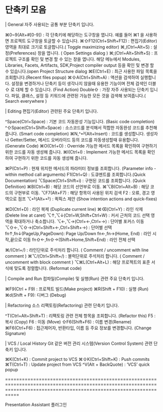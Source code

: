 단축키 모음
=======================================================================================================================================================================

| General
자주 사용되는 공통 부분 단축키 입니다.

⌘0~9(Alt+#[0-9]) : 각 단축키에 해당하는 도구창을 엽니다. 예를 들어 ⌘1 을 사용하면 프로젝트 도구창을 토글할 수 있습니다.
⌘⇧F12(Ctrl+Shift+F12) : 편집기(Editor) 영역을 최대로 크기로 토글합니다.( Toggle maximizing editor)
⌘,(Ctrl+Alt+S) : 설정(Preferences) 창을 엽니다. ( Open Settings dialog )
⌘;(Ctrl+Alt+Shift+S) : 프로젝트 구조를 확인 및 변경 할 수 있는 창을 엽니다. 해당 메뉴에서 Modules, Libraries, Facets, Artifacts, SDK,Project compiler output 등을 확인 및 변경 할 수 있습니다.(open Project Structure dialog
⌘E(Ctrl+E) : 최근 사용한 파일 목록을 조회합니다.(Recent files popup)
⌘⇧A(Ctrl+Shift+A) : 액션을 검색하여 실행합니다. 설정을 변경하거나 단축키 등이 생각나지 않을때 유용한 기능이며 전체 검색인 더블⇧ 로 대체 할 수 있습니다. (Find Action)
Double⇧ : 가장 자주 사용되는 단축키 입니다. 파일, 클래스, 설정 등 키워드에 관련된 가능한 모든 것을 검색해 보여줍니다.( Search everywhere )



| Editing
편집기(Editor) 관련된 주요 단축키 입니다.

^Space(Ctrl+Space) : 기본 코드 자동완성 기능입니다.  (Basic code completion)
^⇧Space(Ctrl+Shift+Space) : 소스코드를 분석해서 적합한 자동완성 코드를 추천해줍니다. (Smart code completion)
⌘N,^⏎(Alt+Insert) : 코드를 생성합니다. 생성자나 Getter/Setter, 메서드 오버라이드 등의 코드를 자동생성할때 유용합니다. (Generate Code)
⌘O(Ctrl+O) : Override 가능한 메서드 목록을 확인하여 구현하기 위한 코드를 자동 생성해 줍니다.
⌘I(Ctrl+I) :  Implement 가능한 메서드 목록을 확인하여 구현하기 위한 코드를 자동 생성해 줍니다.

⌘P(Ctrl+P) : 현재 위치한 메서드의 파라미터 정보를 조회합니다. (Parameter info -within method call arguments)
F1(Ctrl+Q) : 도큐멘트를 조회합니다.(Quick Documentation)
⌥Space(Ctrl+Shift+i) : 구현된 코드를 조회합니다. (Quick Definition)
⌘B(Ctrl+B) : 해당 코드의 선언부로 이동.
⌘⌥B(Ctrl+Alt+B) : 해당 코드의 구현부로 이동.
⌥F7(Alt+F7) : 해당 항목이 사용된 위치 검색 
F2 : 오류, 경고 영역으로 점프 
⌥⏎(Alt+⏎) : 퀵픽스 제안 (Show intention actions and quick-fixes)

⌘D(Ctrl+D) : 라인 복제 (Duplicate current line)
⌘⌫(Ctrl+Y) : 라인 삭제 (Delete line at caret)
⌥↑,⌥↓(Ctrl+W,Shift+Ctrl+W) : 커서 근처의 코드 선택 영역을 확대하거나 축소합니다.
⌥←,⌥→(Ctrl+←,Ctrl+→) : 단어별 포커스 이동
⌥⇧←,⌥⇧→(Ctrl+Shift+←,Ctrl+Shift+→) : 단어별 선택
fn↑,fn↓(PageUp,PageDown): Page Up/Down
fn←,fn→(Home, End) : 라인 시작,끝으로 이동
fn⇧←,fn⇧→(Shift+Home,Shift+End) : 라인 전체 선택

⌘/(Ctrl+/) : 라인단위로 주석처리 합니다. ( Comment / uncomment with line comment )
⌘⌥/(Ctrl+Shift+/) : 블럭단위로 주석처리 합니다. ( Comment / uncomment with block comment )
⌥⌘L(Ctrl+Alt+L) : 해당 프로젝트의 표준 서식에 맞도록 정렬합니다. (Reformat code)

| Compile and Run
컴파일(Compile) 및 실행(Run) 관련 주요 단축키 입니다.

⌘F9(Ctrl + F9) : 프로젝트 빌드(Make project)
⌘R(Shift + F10) : 실행 (Run)  
⌘d(Shift + F9): 디버그 (Debug)

| Refactoring
소스 리팩토링(Refactoring) 관련 단축키 입니다.

^T(Ctrl+Alt+Shift+T) : 리팩토링 관련 전체 항목을 조회합니다. (Refactor this)
F5 : 복사 (Copy)
F6 : 이동 (Move)
⇧F6(Shift+F6) : 이름 변경(Rename)
⌘F6(Ctrl+F6) : 접근제어자, 반환타입, 이름 등 주요 정보를 변경합니다. (Change Signature)



| VCS / Local History
Git 같은 버전 관리 시스템(Version Control System) 관련 단축키 입니다.

⌘K(Ctrl+K) : Commit project to VCS
⌘⇧K(Ctrl+Shift+K) : Push commits
⌘T(Ctrl+T) : Update project from VCS
^V(Alt + BackQuote) :  ‘VCS’ quick popup

=======================================================================================================================================================================


Presentation Assistant 플러그인
